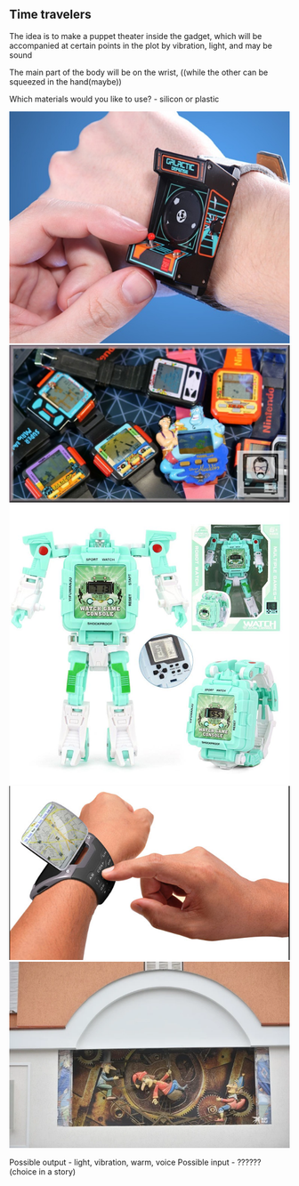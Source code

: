 ## Time travelers 

The idea is to make a puppet theater inside the gadget, which will be accompanied at certain points in the plot by vibration, light, and may be sound

The main part of the body will be on the wrist, ((while the other can be squeezed in the hand(maybe))

Which materials would you like to use? - silicon or plastic

![Boat shedule](images/image_5.png)
![Boat shedule](images/image_6.png)
![Boat shedule](images/image_7.png)
![Boat shedule](images/image_8.png)
![Boat shedule](images/image_9.png)

Possible output - light, vibration, warm, voice
Possible input - ?????? (choice in a story)
